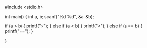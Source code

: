 #include <stdio.h>

int main() {
int a, b;
scanf("%d %d", &a, &b);

if (a > b) 
{
printf(">");
}
else if (a < b) 
{
printf("<");
}
else if (a == b) 
{
printf("==");
}

}
